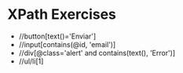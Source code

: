 # XPath Exercises

- //button[text()='Enviar']
- //input[contains(@id, 'email')]
- //div[@class='alert' and contains(text(), 'Error')]
- //ul/li[1]
